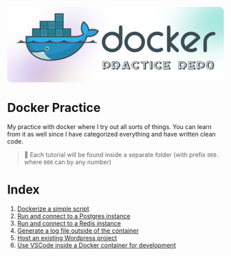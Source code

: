 ![Alt text](__docs__/title.png)

# Docker Practice

My practice with docker where I try out all sorts of things. You can learn from it as well since I have categorized everything and have written clean code.

> 📌 Each tutorial will be found inside a separate folder (with prefix `000.` where `000` can by any number)

# Index

001. [Dockerize a simple script](./001.%20dockerize%20a%20simple%20script/)
002. [Run and connect to a Postgres instance](./002.%20run%20and%20connect%20to%20a%20Postgres%20instance/)  
003. [Run and connect to a Redis instance](./003.%20run%20and%20connect%20to%20a%20Redis%20instance/)
004. [Generate a log file outside of the container]()
005. [Host an existing Wordpress project]()
006. [Use VSCode inside a Docker container for development]()